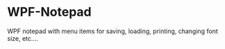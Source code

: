 # WPF-Notepad

WPF notepad with menu items for saving, loading, printing, changing font size, etc....
